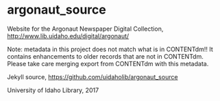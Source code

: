 # argonaut_source

Website for the Argonaut Newspaper Digital Collection, http://www.lib.uidaho.edu/digital/argonaut/

Note: metadata in this project does not match what is in CONTENTdm!! 
It contains enhancements to older records that are not in CONTENTdm.
Please take care merging export from CONTENTdm with this metadata.

Jekyll source, https://github.com/uidaholib/argonaut_source

University of Idaho Library, 2017
